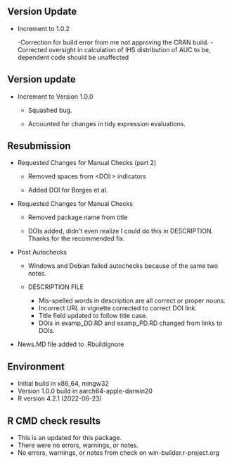 ## Version Update
-   Increment to 1.0.2
    
    -Correction for build error from me not approving the CRAN build.
    -Corrected oversight in calculation of IHS distribution of AUC to be,
    dependent code should be unaffected

## Version update

-   Increment to Version 1.0.0
    
    -   Squashed bug.
    
    -   Accounted for changes in tidy expression evaluations.

## Resubmission

-   Requested Changes for Manual Checks (part 2)

    -   Removed spaces from \<DOI:\> indicators

    -   Added DOI for Borges et al.

-   Requested Changes for Manual Checks

    -   Removed package name from title

    -   DOIs added, didn't even realize I could do this in DESCRIPTION. Thanks for the recommended fix.

-   Post Autochecks

    -   Windows and Debian failed autochecks because of the same two notes.

    -   DESCRIPTION FILE

        -   Mis-spelled words in description are all correct or proper nouns.
        -   Incorrect URL in vignette corrected to correct DOI link.
        -   Title field updated to follow title case.
        -   DOIs in examp_DD.RD and examp_PD.RD changed from links to DOIs.

-   News.MD file added to .Rbuildignore

## Environment

-   Initial build in x86_64, mingw32
-   Version 1.0.0 build in aarch64-apple-darwin20
-   R version 4.2.1 (2022-06-23)

## R CMD check results

-   This is an updated for this package.
-   There were no errors, warnings, or notes.
-   No errors, warnings, or notes from check on win-builder.r-project.org
